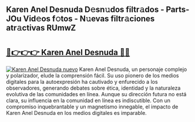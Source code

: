 ## Karen Anel Desnuda D𝚎sn𝚞dos filtr𝚊dos - Parts-JOu Vid𝚎os f𝚘tos - N𝚞evas filtr𝚊ciones atr𝚊ctivas RUmwZ

# <h2><a href="http://mb0x8yy.tromn.icu/?c=Karen+Anel+Desnuda">🔗👉👉👉 Karen Anel Desnuda 🔗🔗</a></h2>

[![Karen Anel Desnuda nuevo](https://i.imgur.com/pEAQMta.gif)](http://mb0x8yy.tromn.icu/?c=Karen+Anel+Desnuda)
Karen Anel Desnuda, un personaje complejo y polarizador, elude la comprensión fácil. Su uso pionero de los medios digitales para la autoexpresión ha cautivado y enfurecido a los observadores, generando debates sobre ética, identidad y la naturaleza evolutiva de las comunidades en línea. Aunque su dirección futura no está clara, su influencia en la comunidad en línea es indiscutible. Con un compromiso inquebrantable y un magnetismo innegable, el impacto de Karen Anel Desnuda en los medios digitales es imparable.
